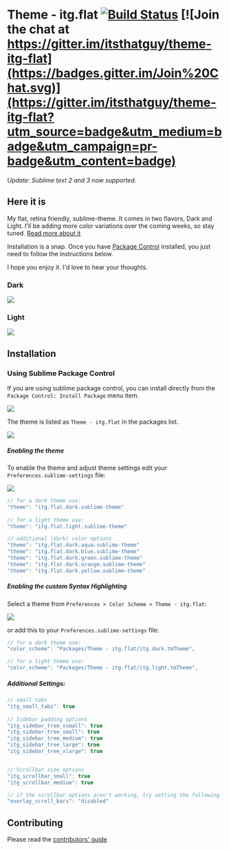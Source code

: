 # Theme - itg.flat [![Build Status](https://travis-ci.org/itsthatguy/theme-itg-flat.svg)](https://travis-ci.org/itsthatguy/theme-itg-flat) [![Join the chat at https://gitter.im/itsthatguy/theme-itg-flat](https://badges.gitter.im/Join%20Chat.svg)](https://gitter.im/itsthatguy/theme-itg-flat?utm_source=badge&utm_medium=badge&utm_campaign=pr-badge&utm_content=badge)



*Update: Sublime text 2 and 3 now supported.*

## Here it is

My flat, retina friendly, sublime-theme.  It comes in two flavors, Dark and Light. I'll be adding more color variations over the coming weeks, so stay tuned. [Read more about it](http://itsthatguy.com/post/70191573560/sublime-text-theme-itg-flat)

Installation is a snap. Once you have [Package Control](https://sublime.wbond.net/installation) installed, you just need to follow the instructions below.

I hope you enjoy it. I'd love to hear your thoughts.

### Dark

![](https://www.evernote.com/shard/s117/sh/e6e55372-e4f3-46c7-b4d4-3854ddb87cb2/920289d4ced10498fea9dde651c9abc9/deep/0/Pasted-Image-12-15-13,-12-51-AM.jpg)


### Light
![](https://www.evernote.com/shard/s117/sh/000c469f-6d71-44bd-a549-ed4af40a9768/6b52e4c849b328e56703d2fd2d1fa2a6/deep/0/Pasted-Image-12-15-13,-12-52-AM.jpg)


## Installation

### Using Sublime Package Control

If you are using sublime package control, you can install directly from the `Package Control: Install Package` menu item.

![](https://www.evernote.com/shard/s117/sh/f2e2df96-720b-497d-b15c-102c373a8ba1/0578f155cd7646f7fe526fb1ae92b78b/deep/0/Pasted-Image-12-15-13,-12-05-PM.jpg)


The theme is listed as `Theme - itg.flat` in the packages list.

![](https://www.evernote.com/shard/s117/sh/ea3a7441-ccda-4e39-bf04-fdc042264664/182e047a3c9e135b8a587f254396adda/deep/0/Pasted-Image-12-15-13,-12-07-PM.jpg)

##### Enabling the theme

To enable the theme and adjust theme settings edit your `Preferences.sublime-settings` file:

![](https://www.evernote.com/shard/s117/sh/779f46cf-9659-4821-a183-68e82cda7fc8/0919749d14c83296a1cc82051588c09f/deep/0/Pasted-Image-12-15-13,-12-04-PM.jpg)

```javascript
// for a dark theme use:
"theme": "itg.flat.dark.sublime-theme"
 
// for a light theme use:
"theme": "itg.flat.light.sublime-theme"

// additional (dark) color options
"theme": "itg.flat.dark.aqua.sublime-theme"
"theme": "itg.flat.dark.blue.sublime-theme"
"theme": "itg.flat.dark.green.sublime-theme"
"theme": "itg.flat.dark.orange.sublime-theme"
"theme": "itg.flat.dark.yellow.sublime-theme"
```


##### Enabling the custom Syntax Highlighting

Select a theme from `Preferences > Color Scheme > Theme - itg.flat`:

![](http://i.imgur.com/dBGzR0u.png)

or add this to your `Preferences.sublime-settings` file:

```javascript
// for a dark theme use:
"color_scheme": "Packages/Theme - itg.flat/itg.dark.tmTheme",

// for a light theme use:
"color_scheme": "Packages/Theme - itg.flat/itg.light.tmTheme",
```


##### Additional Settings:

```javascript
// small tabs
"itg_small_tabs": true
 
// Sidebar padding options
"itg_sidebar_tree_xsmall": true
"itg_sidebar_tree_small": true
"itg_sidebar_tree_medium": true
"itg_sidebar_tree_large": true
"itg_sidebar_tree_xlarge": true


// Scrollbar size options
"itg_scrollbar_small": true
"itg_scrollbar_medium": true

// if the scrollbar options aren't working, try setting the following
"overlay_scroll_bars": "disabled"
```

## Contributing

Please read the [contributors' guide](CONTRIBUTING.md)
